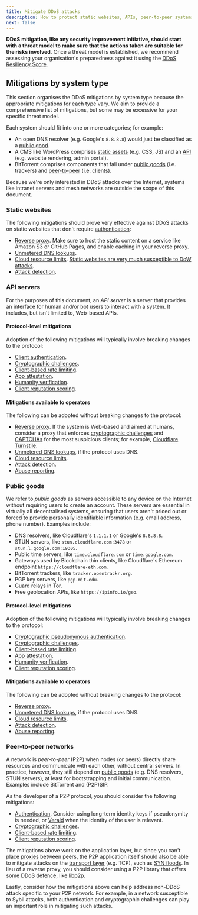 ```yaml
---
title: Mitigate DDoS attacks
description: How to protect static websites, APIs, peer-to-peer systems and other servers from DDoS attacks.
next: false
---
```


**DDoS mitigation,
like any security improvement initiative,
should start with a threat model to make sure that the actions taken are suitable for the risks involved**.
Once a threat model is established,
we recommend assessing your organisation's preparedness against it using the
[DDoS Resiliency Score](https://www.ddosresiliencyscore.org/securitymanagers/).

## Mitigations by system type

This section organises the DDoS mitigations by system type
because the appropriate mitigations for each type vary.
We aim to provide a comprehensive list of mitigations,
but some may be excessive for your specific threat model.

Each system should fit into one or more categories; for example:

- An open DNS resolver (e.g. Google's `8.8.8.8`) would just be classified as a [public good](#public-goods).
- A CMS like WordPress comprises [static assets](#static-websites) (e.g. CSS, JS) and an [API](#api-servers) (e.g. website rendering, admin portal).
- BitTorrent comprises components that fall under [public goods](#public-goods) (i.e. trackers) and [peer-to-peer](#peer-to-peer-networks) (i.e. clients).

Because we're only interested in DDoS attacks over the Internet,
systems like intranet servers and mesh networks are outside the scope of this document.

### Static websites

The following mitigations should prove very effective against DDoS attacks on static websites that don't require [authentication](tactics/authentication.md):

- [Reverse proxy](tactics/reverse-proxies.md). Make sure to host the static content on a service like Amazon S3 or GitHub Pages, and enable caching in your reverse proxy.
- [Unmetered DNS lookups](tactics/unmetered-dns.md).
- [Cloud resource limits](tactics/resource-limits.md). [Static websites are very much susceptible to DoW attacks](https://news.ycombinator.com/item?id=39520776).
- [Attack detection](tactics/detection.md).

### API servers

For the purposes of this document,
an _API server_ is a server that provides an interface for human and/or bot users to interact with a system.
It includes, but isn't limited to, Web-based APIs.

#### Protocol-level mitigations

Adoption of the following mitigations will typically involve breaking changes to the protocol:

- [Client authentication](tactics/authentication.md).
- [Cryptographic challenges](tactics/crypto-challenges.md).
- [Client-based rate limiting](tactics/rate-limiting.md).
- [App attestation](tactics/app-attestation.md).
- [Humanity verification](tactics/humanity-verification.md).
- [Client reputation scoring](tactics/client-reputation.md).

#### Mitigations available to operators

The following can be adopted without breaking changes to the protocol:

- [Reverse proxy](tactics/reverse-proxies.md). If the system is Web-based and aimed at humans, consider a proxy that enforces [cryptographic challenges](tactics/crypto-challenges.md) and [CAPTCHAs](tactics/humanity-verification.md) for the most suspicious clients; for example, [Cloudflare Turnstile](https://developers.cloudflare.com/turnstile/).
- [Unmetered DNS lookups](tactics/unmetered-dns.md), if the protocol uses DNS.
- [Cloud resource limits](tactics/resource-limits.md).
- [Attack detection](tactics/detection.md).
- [Abuse reporting](tactics/abuse-reporting.md).

### Public goods

We refer to _public goods_ as servers accessible to any device on the Internet without requiring users to create an account.
These servers are essential in virtually all decentralised systems,
ensuring that users aren't priced out or forced to provide personally identifiable information (e.g. email address, phone number).
Examples include:

- DNS resolvers, like Cloudflare's `1.1.1.1` or Google's `8.8.8.8`.
- STUN servers, like `stun.cloudflare.com:3478` or `stun.l.google.com:19305`.
- Public time servers, like `time.cloudflare.com` or `time.google.com`.
- Gateways used by Blockchain thin clients, like Cloudflare's Ethereum endpoint `https://cloudflare-eth.com`.
- BitTorrent trackers, like `tracker.opentrackr.org`.
- PGP key servers, like `pgp.mit.edu`.
- Guard relays in Tor.
- Free geolocation APIs, like `https://ipinfo.io/geo`.

#### Protocol-level mitigations

Adoption of the following mitigations will typically involve breaking changes to the protocol:

- [Cryptographic pseudonymous authentication](tactics/authentication.md#cryptographic-pseudonymous-authentication).
- [Cryptographic challenges](tactics/crypto-challenges.md).
- [Client-based rate limiting](tactics/rate-limiting.md).
- [App attestation](tactics/app-attestation.md).
- [Humanity verification](tactics/humanity-verification.md).
- [Client reputation scoring](tactics/client-reputation.md).

#### Mitigations available to operators

The following can be adopted without breaking changes to the protocol:

- [Reverse proxy](tactics/reverse-proxies.md).
- [Unmetered DNS lookups](tactics/unmetered-dns.md), if the protocol uses DNS.
- [Cloud resource limits](tactics/resource-limits.md).
- [Attack detection](tactics/detection.md).
- [Abuse reporting](tactics/abuse-reporting.md).

### Peer-to-peer networks

A network is _peer-to-peer_ (P2P) when nodes (or peers) directly share resources and communicate with each other, without central servers.
In practice, however, they still depend on [public goods](#public-goods) (e.g. DNS resolvers, STUN servers), at least for bootstrapping and initial communication.
Examples include BitTorrent and (P2P)SIP.

As the developer of a P2P protocol, you should consider the following mitigations:

- [Authentication](tactics/authentication.md). Consider using long-term identity keys if pseudonymity is needed, or [VeraId](https://veraid.net) when the identity of the user is relevant.
- [Cryptographic challenges](tactics/crypto-challenges.md).
- [Client-based rate limiting](tactics/rate-limiting.md).
- [Client reputation scoring](tactics/client-reputation.md).

The mitigations above work on the application layer,
but since you can't place [proxies](tactics/reverse-proxies.md) between peers,
the P2P application itself should also be able to mitigate attacks on the [transport layer](https://en.wikipedia.org/wiki/Transport_layer) (e.g. TCP),
such as [SYN floods](https://en.wikipedia.org/wiki/SYN_flood).
In lieu of a reverse proxy, you should consider using a P2P library that offers some DDoS defence, like [libp2p](https://docs.libp2p.io/concepts/security/dos-mitigation/).

Lastly,
consider how the mitigations above can help address non-DDoS attack specific to your P2P network.
For example,
in a network susceptible to Sybil attacks,
both authentication and cryptographic challenges can play an important role in mitigating such attacks.

